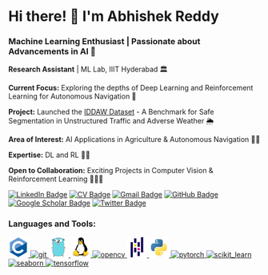<div align="left">
  <h1>Hi there! 👋 I'm Abhishek Reddy</h1>
  <h3>Machine Learning Enthusiast | Passionate about Advancements in AI 🚀</h3>

  <p><strong>Research Assistant</strong> | ML Lab, IIIT Hyderabad 🏛️</p>
  <p><strong>Current Focus:</strong> Exploring the depths of Deep Learning and Reinforcement Learning for Autonomous Navigation 🤖</p>
  <p><strong>Project:</strong> Launched the <a href="https://iddaw.github.io/">IDDAW Dataset</a> - A Benchmark for Safe Segmentation in Unstructured Traffic and Adverse Weather 🌦️</p>
  <p><strong>Area of Interest:</strong> AI Applications in Agriculture & Autonomous Navigation 🌾🚙</p>
  <p><strong>Expertise:</strong> DL and RL 🎩✨</p>
  <p><strong>Open to Collaboration:</strong> Exciting Projects in Computer Vision & Reinforcement Learning 🧙‍♂️🚀</p>


  <a href="https://www.linkedin.com/in/abhishekredy18/"><img src="https://img.shields.io/badge/LinkedIn-Profile-informational?style=flat&logo=linkedin&logoColor=white&color=0D76A8" alt="LinkedIn Badge"></a>
  <a href="https://drive.google.com/file/d/1JIq4XETNoLSdGBqoUBY0nD7N1a2LcAeG/view?usp=sharing"><img src="https://img.shields.io/badge/CV-Resume-orange" alt="CV Badge"></a>
  <a href="mailto:abhishekreddy3134@gmail.com"><img src="https://img.shields.io/badge/Email-Gmail-blue?style=flat&logo=gmail" alt="Gmail Badge"></a>
  <a href="https://github.com/abhishekredy18"><img src="https://img.shields.io/badge/GitHub-Profile-green?style=flat&logo=github" alt="GitHub Badge"></a>
  <a href="https://scholar.google.com/citations?user=KNUhL4oAAAAJ&hl=en&authuser=1"><img src="https://img.shields.io/badge/Google%20Scholar-Profile-informational?style=flat&logo=google-scholar&logoColor=white&color=4285F4" alt="Google Scholar Badge"></a>
  <a href="https://twitter.com/abhishekredy18"><img src="https://img.shields.io/badge/Twitter-Profile-informational?style=flat&logo=twitter&logoColor=white&color=1CA2F1" alt="Twitter Badge"></a>
</div>


<h3 align="left">Languages and Tools:</h3>
<p align="left"> <a href="https://www.cprogramming.com/" target="_blank" rel="noreferrer"> <img src="https://raw.githubusercontent.com/devicons/devicon/master/icons/c/c-original.svg" alt="c" width="40" height="40"/> </a> <a href="https://git-scm.com/" target="_blank" rel="noreferrer"> <img src="https://www.vectorlogo.zone/logos/git-scm/git-scm-icon.svg" alt="git" width="40" height="40"/> </a> <a href="https://golang.org" target="_blank" rel="noreferrer"> <img src="https://raw.githubusercontent.com/devicons/devicon/master/icons/go/go-original.svg" alt="go" width="40" height="40"/> </a> <a href="https://www.linux.org/" target="_blank" rel="noreferrer"> <img src="https://raw.githubusercontent.com/devicons/devicon/master/icons/linux/linux-original.svg" alt="linux" width="40" height="40"/> </a> <a href="https://opencv.org/" target="_blank" rel="noreferrer"> <img src="https://www.vectorlogo.zone/logos/opencv/opencv-icon.svg" alt="opencv" width="40" height="40"/> </a> <a href="https://pandas.pydata.org/" target="_blank" rel="noreferrer"> <img src="https://raw.githubusercontent.com/devicons/devicon/2ae2a900d2f041da66e950e4d48052658d850630/icons/pandas/pandas-original.svg" alt="pandas" width="40" height="40"/> </a> <a href="https://www.python.org" target="_blank" rel="noreferrer"> <img src="https://raw.githubusercontent.com/devicons/devicon/master/icons/python/python-original.svg" alt="python" width="40" height="40"/> </a> <a href="https://pytorch.org/" target="_blank" rel="noreferrer"> <img src="https://www.vectorlogo.zone/logos/pytorch/pytorch-icon.svg" alt="pytorch" width="40" height="40"/> </a> <a href="https://scikit-learn.org/" target="_blank" rel="noreferrer"> <img src="https://upload.wikimedia.org/wikipedia/commons/0/05/Scikit_learn_logo_small.svg" alt="scikit_learn" width="40" height="40"/> </a> <a href="https://seaborn.pydata.org/" target="_blank" rel="noreferrer"> <img src="https://seaborn.pydata.org/_images/logo-mark-lightbg.svg" alt="seaborn" width="40" height="40"/> </a> <a href="https://www.tensorflow.org" target="_blank" rel="noreferrer"> <img src="https://www.vectorlogo.zone/logos/tensorflow/tensorflow-icon.svg" alt="tensorflow" width="40" height="40"/> </a> </p>



